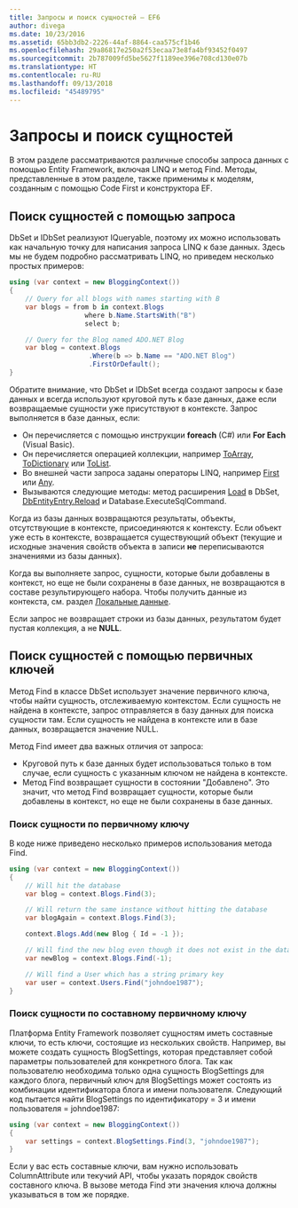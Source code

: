 ```yaml
---
title: Запросы и поиск сущностей — EF6
author: divega
ms.date: 10/23/2016
ms.assetid: 65bb3db2-2226-44af-8864-caa575cf1b46
ms.openlocfilehash: 29a86817e250a2f53ecaa73e8fa4bf93452f0497
ms.sourcegitcommit: 2b787009fd5be5627f1189ee396e708cd130e07b
ms.translationtype: HT
ms.contentlocale: ru-RU
ms.lasthandoff: 09/13/2018
ms.locfileid: "45489795"
---
```

# <a name="querying-and-finding-entities"></a>Запросы и поиск сущностей
В этом разделе рассматриваются различные способы запроса данных с помощью Entity Framework, включая LINQ и метод Find. Методы, представленные в этом разделе, также применимы к моделям, созданным с помощью Code First и конструктора EF.  

## <a name="finding-entities-using-a-query"></a>Поиск сущностей с помощью запроса  

DbSet и IDbSet реализуют IQueryable, поэтому их можно использовать как начальную точку для написания запроса LINQ к базе данных. Здесь мы не будем подробно рассматривать LINQ, но приведем несколько простых примеров:  

``` csharp
using (var context = new BloggingContext())
{
    // Query for all blogs with names starting with B
    var blogs = from b in context.Blogs
                   where b.Name.StartsWith("B")
                   select b;

    // Query for the Blog named ADO.NET Blog
    var blog = context.Blogs
                    .Where(b => b.Name == "ADO.NET Blog")
                    .FirstOrDefault();
}
```  

Обратите внимание, что DbSet и IDbSet всегда создают запросы к базе данных и всегда используют круговой путь к базе данных, даже если возвращаемые сущности уже присутствуют в контексте. Запрос выполняется в базе данных, если:  

- Он перечисляется с помощью инструкции **foreach** (C#) или **For Each** (Visual Basic).  
- Он перечисляется операцией коллекции, например [ToArray](https://msdn.microsoft.com/library/bb298736), [ToDictionary](https://msdn.microsoft.com/library/system.linq.enumerable.todictionary) или [ToList](https://msdn.microsoft.com/library/bb342261).  
- Во внешней части запроса заданы операторы LINQ, например [First](https://msdn.microsoft.com/library/bb291976) или [Any](https://msdn.microsoft.com/library/bb337697).  
- Вызываются следующие методы: метод расширения [Load](https://msdn.microsoft.com/library/system.data.entity.dbextensions.load) в DbSet, [DbEntityEntry.Reload](https://msdn.microsoft.com/library/system.data.entity.infrastructure.dbentityentry.reload.aspx) и Database.ExecuteSqlCommand.  

Когда из базы данных возвращаются результаты, объекты, отсутствующие в контексте, присоединяются к контексту. Если объект уже есть в контексте, возвращается существующий объект (текущие и исходные значения свойств объекта в записи **не** переписываются значениями из базы данных).  

Когда вы выполняете запрос, сущности, которые были добавлены в контекст, но еще не были сохранены в базе данных, не возвращаются в составе результирующего набора. Чтобы получить данные из контекста, см. раздел [Локальные данные](~/ef6/querying/local-data.md).  

Если запрос не возвращает строки из базы данных, результатом будет пустая коллекция, а не **NULL**.  

## <a name="finding-entities-using-primary-keys"></a>Поиск сущностей с помощью первичных ключей  

Метод Find в классе DbSet использует значение первичного ключа, чтобы найти сущность, отслеживаемую контекстом. Если сущность не найдена в контексте, запрос отправляется в базу данных для поиска сущности там. Если сущность не найдена в контексте или в базе данных, возвращается значение NULL.  

Метод Find имеет два важных отличия от запроса:  

- Круговой путь к базе данных будет использоваться только в том случае, если сущность с указанным ключом не найдена в контексте.  
- Метод Find возвращает сущности в состоянии "Добавлено". Это значит, что метод Find возвращает сущности, которые были добавлены в контекст, но еще не были сохранены в базе данных.  
### <a name="finding-an-entity-by-primary-key"></a>Поиск сущности по первичному ключу  

В коде ниже приведено несколько примеров использования метода Find.  

``` csharp
using (var context = new BloggingContext())
{
    // Will hit the database
    var blog = context.Blogs.Find(3);

    // Will return the same instance without hitting the database
    var blogAgain = context.Blogs.Find(3);

    context.Blogs.Add(new Blog { Id = -1 });

    // Will find the new blog even though it does not exist in the database
    var newBlog = context.Blogs.Find(-1);

    // Will find a User which has a string primary key
    var user = context.Users.Find("johndoe1987");
}
```  

### <a name="finding-an-entity-by-composite-primary-key"></a>Поиск сущности по составному первичному ключу  

Платформа Entity Framework позволяет сущностям иметь составные ключи, то есть ключи, состоящие из нескольких свойств. Например, вы можете создать сущность BlogSettings, которая представляет собой параметры пользователей для конкретного блога. Так как пользователю необходима только одна сущность BlogSettings для каждого блога, первичный ключ для BlogSettings может состоять из комбинации идентификатора блога и имени пользователя. Следующий код пытается найти BlogSettings по идентификатору = 3 и имени пользователя = johndoe1987:  

``` csharp  
using (var context = new BloggingContext())
{
    var settings = context.BlogSettings.Find(3, "johndoe1987");
}
```  

Если у вас есть составные ключи, вам нужно использовать ColumnAttribute или текучий API, чтобы указать порядок свойств составного ключа. В вызове метода Find эти значения ключа должны указываться в том же порядке.  
